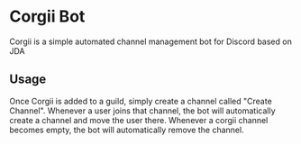 # Corgii Bot
Corgii is a simple automated channel management bot for Discord based on JDA
## Usage
Once Corgii is added to a guild, simply create a channel called "Create Channel". 
Whenever a user joins that channel, the bot will automatically create a channel and move the user there.
Whenever a corgii channel becomes empty, the bot will automatically remove the channel.
